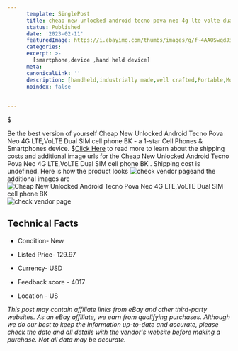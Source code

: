 ```yaml
---
      template: SinglePost
      title: cheap new unlocked android tecno pova neo 4g lte volte dual sim cell phone bk 
      status: Published
      date: '2023-02-11'
      featuredImage: https://i.ebayimg.com/thumbs/images/g/f~4AAOSwqdJio3A1/s-l225.jpg
      categories: 
      excerpt: >-
        [smartphone,device ,hand held device]
      meta:
      canonicalLink: ''
      description: [handheld,industrially made,well crafted,Portable,Mobile,Compact,Convenient,Lightweight,Maneuverable,Man-portable,Miniature,Carriable,Hand-held,Light,Holdable,Transportable,Mobile device,Pocket-sized,On-the-go,Wireless,Cordless,Compact size,Convenient size, smartphone,device ,hand held device]
      noindex: false
      
        
---
```

$

Be the best version of yourself Cheap New Unlocked Android Tecno Pova Neo 4G LTE,VoLTE Dual SIM cell phone BK   - a 1-star Cell Phones & Smartphones device.
$[Click Here](https://www.ebay.com/itm/325487490833?hash=item4bc890f711%3Ag%3Af%7E4AAOSwqdJio3A1&amdata=enc%3AAQAHAAAA4JK4GvOOuTgt7LZnW%2F6quj%2BCFNdhhDtVhlGGuVnt%2FOhJ9ey3tP%2BzxVRTw%2Boti9%2BgGaE18obkehfQXvMKz4HcCSBac1RwMbzi02FZOc2JRvYEHQbOf%2BZJ54w87zvNtozByeyvkTS8xv5PcRClil930f4pxEYHUyKQmG3dMuwW28ah%2BfXQou9OUlOAztPp4u7e9f9JGkIPAIKIfJKbhoAne91%2FT3kDZRTlFC7DCdUZ3lwJld7dgJbGlDWtGCuVR1vlLA5pO5jDj17OBE%2FQxAs6C6%2FuTnFaGYXlAMvba%2FzfTTbI&mkevt=1&mkcid=1&mkrid=711-53200-19255-0&campid=%253CePNCampaignId%253E&customid=%253CreferenceId%253E&toolid=10049) to read more to learn about the shipping costs and additional image urls for the Cheap New Unlocked Android Tecno Pova Neo 4G LTE,VoLTE Dual SIM cell phone BK  . Shipping cost is undefined. Here is how the product looks ![check vendor page](https://i.ebayimg.com/thumbs/images/g/f~4AAOSwqdJio3A1/s-l225.jpg)and the additional images are![Cheap New Unlocked Android Tecno Pova Neo 4G LTE,VoLTE Dual SIM cell phone BK  ](https://i.ebayimg.com/images/g/f~4AAOSwqdJio3A1/s-l1600.jpg)![check vendor page](https://origin-galleryplus.ebayimg.com/ws/web/325487490833_2_0_1/225x225.jpg,https://origin-galleryplus.ebayimg.com/ws/web/325487490833_3_0_1/225x225.jpg,https://origin-galleryplus.ebayimg.com/ws/web/325487490833_4_0_1/225x225.jpg,https://origin-galleryplus.ebayimg.com/ws/web/325487490833_5_0_1/225x225.jpg,https://origin-galleryplus.ebayimg.com/ws/web/325487490833_6_0_1/225x225.jpg,https://origin-galleryplus.ebayimg.com/ws/web/325487490833_7_0_1/225x225.jpg,https://origin-galleryplus.ebayimg.com/ws/web/325487490833_8_0_1/225x225.jpg,https://origin-galleryplus.ebayimg.com/ws/web/325487490833_9_0_1/225x225.jpg,https://origin-galleryplus.ebayimg.com/ws/web/325487490833_10_0_1/225x225.jpg,https://origin-galleryplus.ebayimg.com/ws/web/325487490833_11_0_1/225x225.jpg,https://origin-galleryplus.ebayimg.com/ws/web/325487490833_12_0_1/225x225.jpg)



 ## Technical Facts 



     
      

 - Condition- New 


      

 - Listed Price- 129.97 


      

 - Currency- USD 


      

 - Feedback score - 4017 


      

 - Location - US 


      
      

 *_This post may contain affiliate links from eBay and other third-party websites. As an eBay affiliate, we earn from qualifying purchases. Although we do our best to keep the information up-to-date and accurate, please check the date and all details with the vendor's website before making a purchase. Not all data may be accurate._*






